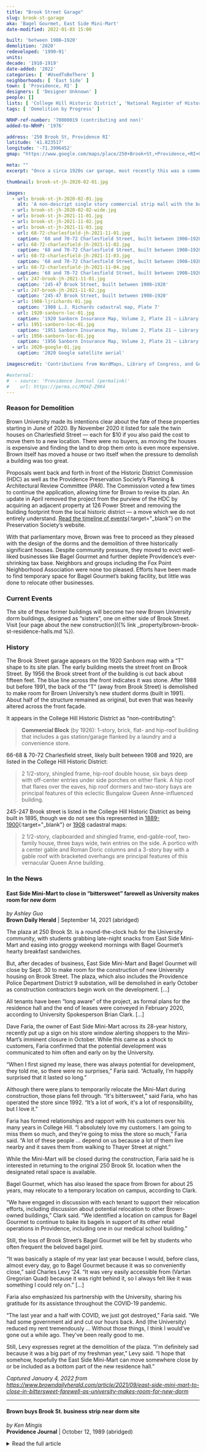 ```yaml
---
title: "Brook Street Garage"
slug: brook-st-garage
aka: 'Bagel Gourmet, East Side Mini-Mart'
date-modified: 2022-01-03 15:00

built: 'between 1908–1920'
demolition: '2020'
redeveloped: '1990–91'
units:
decade: '1910-1919'
date-added: '2022'
categories: [ '#UsedToBeThere' ]
neighborhoods: [ 'East Side' ]
town: [ 'Providence, RI' ]
designers: [ 'Designer Unknown' ]
people: []
lists: [ 'College Hill Historic District', 'National Register of Historic Places' ]
tags: [ 'Demolition by Progress' ]

NRHP-ref-number: '70000019 (contributing and non)'
added-to-NRHP: '1976'

address: '250 Brook St, Providence RI'
latitude: '41.823517'
longitude: '-71.3996452'
gmap: "https://www.google.com/maps/place/250+Brook+St,+Providence,+RI+02906/@41.823517,-71.3996452,19z/data=!3m1!4b1!4m5!3m4!1s0x89e4453b94a490db:0x70b9eecf48210dd3!8m2!3d41.823516!4d-71.399098"

meta: ""
excerpt: "Once a circa 1920s car garage, most recently this was a commercial block home to Bagel Gourmet and East Side Mini-Mart, two Brown-University-student staples"

thumbnail: brook-st-jh-2020-02-01.jpg

images:
  - url: brook-st-jh-2020-02-01.jpg
    alt: 'A non-descript single story commercial strip mall with the bones of a much older building underneath. Keeping the block commercial and the facade up-to-date with whatever the current fashion is meant that it was not very pretty. Fromn the outside it is one building but inside it functioned like multiple, and at its foundation it was built to be three different spaces.'
  - url: brook-st-jh-2020-02-02-wide.jpg
  - url: brook-st-jh-2021-11-01.jpg
  - url: brook-st-jh-2021-11-02.jpg
  - url: brook-st-jh-2021-11-03.jpg
  - url: 68-72-charlesfield-jh-2021-11-01.jpg
    caption: '68 and 70-72 Charlesfield Street, built between 1908–1920'
  - url: 68-72-charlesfield-jh-2021-11-02.jpg
    caption: '68 and 70-72 Charlesfield Street, built between 1908–1920'
  - url: 68-72-charlesfield-jh-2021-11-03.jpg
    caption: '68 and 70-72 Charlesfield Street, built between 1908–1920'
  - url: 68-72-charlesfield-jh-2021-11-04.jpg
    caption: '68 and 70-72 Charlesfield Street, built between 1908–1920'
  - url: 247-brook-jh-2021-11-01.jpg
    caption: '245-47 Brook Street, built between 1908–1920'
  - url: 247-brook-jh-2021-11-02.jpg
    caption: '245-47 Brook Street, built between 1908–1920'
  - url: 1908-ljrichards-01.jpg
    caption: '1908 L.J. Richards cadastral map, Plate 7'
  - url: 1920-sanborn-loc-01.jpg
    caption: '1920 Sanborn Insurance Map, Volume 2, Plate 21 — Library of Congress, Geography and Map Division'
  - url: 1951-sanborn-loc-01.jpg
    caption: '1951 Sanborn Insurance Map, Volume 2, Plate 21 — Library of Congress, Geography and Map Division'
  - url: 1956-sanborn-loc-01.jpg
    caption: '1956 Sanborn Insurance Map, Volume 2, Plate 21 — Library of Congress, Geography and Map Division'
  - url: 2020-google-01.jpg
    caption: '2020 Google satellite aerial'

imagescredit: 'Contributions from WardMaps, Library of Congress, and Google'

#external:
#  - source: 'Providence Journal (permalink)'
#    url: https://perma.cc/MQ4Z-Z9K4
---
```


### Reason for Demolition

Brown University made its intentions clear about the fate of these properties starting in June of 2020. By November 2020 it listed for sale the twin houses on Charlesfield Street — each for $10 if you also paid the cost to move them to a new location. There were no buyers, as moving the houses is expensive and finding the land to drop them onto is even more expensive. Brown itself has moved a house or two itself when the pressure to demolish a building was too great. 

Proposals went back and forth in front of the Historic District Commission (<span class="abbr">HDC</span>) as well as the Providence Preservation Society’s Planning & Architectural Review Committee (<span class="abbr">PAR</span>). The Commission voted a few times to continue the application, allowing time for Brown to revise its plan. An update in April removed the project from the purview of the <span class="abbr">HDC</span> by acquiring an adjacent property at 126 Power Street and removing the building footprint from the local historic district — a move which we do not entirely understand. [Read the timeline of events](//ppsri.org/advocacy/current-advocacy/brown-dorms-on-brook-street/){:target="_blank"} on the Preservation Society’s website. 

With that parliamentary move, Brown was free to proceed as they pleased with the design of the dorms and the demolition of three historically significant houses. Despite community pressure, they moved to evict well-liked businesses like Bagel Gourmet and further deplete Providence’s ever-shrinking tax base. Neighbors and groups including the Fox Point Neighborhood Association were none too pleased. Efforts have been made to find temporary space for Bagel Gourmet’s baking facility, but little was done to relocate other businesses. 


### Current Events

The site of these former buildings will become two new Brown University dorm buildings, designed as “sisters”, one on either side of Brook Street. Visit [our page about the new construction]({% link _property/brown-brook-st-residence-halls.md %}).


### History

The Brook Street garage appears on the 1920 Sanborn map with a “T” shape to its site plan. The early building meets the street front on Brook Street. By 1956 the Brook street front of the building is cut back about fifteen feet. The blue line across the front indicates it was stone. After 1988 but before 1991, the back of the “T” (away from Brook Street) is demolished to make room for Brown University’s new student dorms (built in 1991). About half of the structure remained as original, but even that was heavily altered across the front façade. 

It appears in the College Hill Historic District as “non-contributing”:

> **Commercial Block** (by 1926): 1-story, brick, flat- and hip-roof building that includes a gas station/garage flanked by a laundry and a convenience store.

66-68 & 70-72 Charlesfield street, likely built between 1908 and 1920, are listed in the College Hill Historic District: 

> 2 1/2-story, shingled frame, hip-roof double house, six bays deep with off-center entries under side porches on either flank. A hip roof that flares over the eaves, hip roof dormers and two-story bays are principal features of this eclectic Bungalow Queen Anne-influenced building.

245-247 Brook street is listed in the College Hill Historic District as being built in 1895, though we do not see this represented in [1889-1900](//www.loc.gov/resource/g3774pm.g3774pm_g08099190002/?sp=32&r=0.057,0.502,0.959,0.474,0){:target="_blank"} or [1908](#photo-1908-ljrichards-01) cadastral maps: 

> 2 1/2-story, clapboarded and shingled frame, end-gable-roof, two-family house, three bays wide, twin entries on the side. A portico with a center gable and Roman Doric columns and a 3-story bay with a gable roof with bracketed overhangs are principal features of this vernacular Queen Anne building. 


### In the News

#### East Side Mini-Mart to close in “bittersweet” farewell as University makes room for new dorm

_by Ashley Guo_  
**Brown Daily Herald** | September 14, 2021 (abridged)

The plaza at 250 Brook St. is a round-the-clock hub for the University community, with students grabbing late-night snacks from East Side Mini-Mart and easing into groggy weekend mornings with Bagel Gourmet’s hearty breakfast sandwiches.

But, after decades of business, East Side Mini-Mart and Bagel Gourmet will close by Sept. 30 to make room for the construction of new University housing on Brook Street. The plaza, which also includes the Providence Police Department District 9 substation, will be demolished in early October as construction contractors begin work on the development. […]

All tenants have been “long aware” of the project, as formal plans for the residence hall and the end of leases were conveyed in February 2020, according to University Spokesperson Brian Clark. […]

Dave Faria, the owner of East Side Mini-Mart across its 28-year history, recently put up a sign on his store window alerting shoppers to the Mini-Mart’s imminent closure in October. While this came as a shock to customers, Faria confirmed that the potential development was communicated to him often and early on by the University.

“When I first signed my lease, there was always potential for development, they told me, so there were no surprises,” Faria said. “Actually, I’m happily surprised that it lasted so long.”

Although there were plans to temporarily relocate the Mini-Mart during construction, those plans fell through. “It's bittersweet,” said Faria, who has operated the store since 1992. “It’s a lot of work, it's a lot of responsibility, but I love it.”

Faria has formed relationships and rapport with his customers over his many years in College Hill. “I absolutely love my customers. I am going to miss them so much, and they’re going to miss the store so much,” Faria said. “A lot of these people … depend on us because a lot of them live nearby and it saves them from walking to Thayer Street at night.”

While the Mini-Mart will be closed during the construction, Faria said he is interested in returning to the original 250 Brook St. location when the designated retail space is available.

Bagel Gourmet, which has also leased the space from Brown for about 25 years, may relocate to a temporary location on campus, according to Clark. 

“We have engaged in discussion with each tenant to support their relocation efforts, including discussion about potential relocation to other Brown-owned buildings,” Clark said. “We identified a location on campus for Bagel Gourmet to continue to bake its bagels in support of its other retail operations in Providence, including one in our medical school building.”

Still, the loss of Brook Street’s Bagel Gourmet will be felt by students who often frequent the beloved bagel joint. 

“It was basically a staple of my year last year because I would, before class, almost every day, go to Bagel Gourmet because it was so conveniently close,” said Charles Levy ’24. “It was very easily accessible from (Vartan Gregorian Quad) because it was right behind it, so I always felt like it was something I could rely on.” […]

Faria also emphasized his partnership with the University, sharing his gratitude for its assistance throughout the COVID-19 pandemic. 

“The last year and a half with COVID, we just got destroyed,” Faria said. “We had some government aid and cut our hours back. And (the University) reduced my rent tremendously … Without those things, I think I would’ve gone out a while ago. They’ve been really good to me.

Still, Levy expresses regret at the demolition of the plaza. “I'm definitely sad because it was a big part of my freshman year,” Levy said. “I hope that somehow, hopefully the East Side Mini-Mart can move somewhere close by or be included as a bottom part of the new residence hall.”

_Captured January 4, 2022 from https://www.browndailyherald.com/article/2021/09/east-side-mini-mart-to-close-in-bittersweet-farewell-as-university-makes-room-for-new-dorm_

***

#### Brown buys Brook St. business strip near dorm site

_by Ken Mingis_  
**Providence Journal** | October 12, 1989 (abridged)

<details markdown="1" class="rhythm">
<summary>Read the full article</summary>

Brown University announced yesterday that it has purchased a commercial strip of land on Brook Street that two years ago was the focal point of a heated debate between the university and East Side residents.

The 29,000-square-foot parcel is between Charlesfield and Power Streets, adjacent to the site of a 300-student dormitory Brown plans to build.

It was unclear last night how much the university paid the owners, Jack Braverman and James Levitt, for the property. A Brown official refused to disclose the purchase price except to say it was “a considerable amount.”

“That’s a private matter,” said Ancelin Lynch, associate director of government and community relations. The purchase will become public, however, when the transaction is filed in land records at City Hall.

Two years ago, the University sought permission to build a combined dormitory/retail complex using the commercial space it has now bought.

The plan was fought by College Hill and Fox Point residents who argued it would increase traffic and noise. Heeding those arguments, the Zoning Board of Review turned down the proposal, forcing Brown to proceed with the dorm alone.

There are several businesses now located on the land, including a gas station, a coin laundry, a convenience store and a fast food restaurant.

The property will be managed by Farview, the university’s wholly owned commercial real estate subsidiary, Lynch said.

Eventually the land will be used for educational purposes, Lynch said. In the meantime, Farview will continue to rent it to the businesses there. Buying out the leases would be too expensive, she said.

“We’re not sure what we will do with it or when we’ll deal with developing it,” Lynch said. “It may well turn out to be an additional space added onto the dorm or classrooms or academic offices.

”We will use it for the revenue in the short term,” she said.

Lynch said she did not know how much the university will collect in rent each year, and said it may not actually be used for academic purposes until 2003, when the last lease runs out.

The university may decide, however, to buy out the leases before then, if money to do so becomes available, Lynch said.

“I think part of the reasoning for purchasing it now was we knew we would be going ahead and building the dorm, and the missing piece of property would not get less expensive,” Lynch said. “It does have economic value.

“The decision was made … (to) bite the bullet and do it now,” Lynch said.

—

MINGIS, KEN. “Brown buys Brook St. business strip near dorm site.” Providence Journal (RI), CITY FINAL ed., sec. NEWS, 12 Oct. 1989, pp. B-01. NewsBank: America’s News, infoweb.newsbank.com/apps/news/document-view?p=NewsBank&docref=news/152524FE707CCFB0. Accessed 3 Jan. 2022.

</details>
